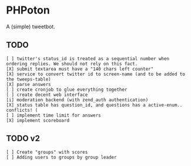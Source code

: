 PHPoton
=======
A (simple) tweetbot.


TODO
-----------
    [ ] twitter's status_id is treated as a sequential number when ordering replies. We should not rely on this fact.
    [X] submit textarea must have a "140 chars left counter"
    [X] service to convert twitter id to screen-name (and to be added to the tweeps-table)
    [X] parse answers
    [ ] create cronjob to glue everything together
    [ ] create decent web interface
    [i] moderation backend (with zend_auth authentication)
    [X] status table has question_id, and questions has a active-enum.. conflicts! (
    [ ] implement time limit for answers
    [X] implement scoreboard

TODO v2
------------
    [ ] Create "groups" with scores
    [ ] Adding users to groups by group leader
